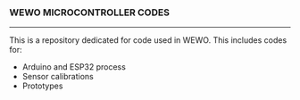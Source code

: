### WEWO MICROCONTROLLER CODES
---
This is a repository dedicated for code used in WEWO.
This includes codes for:
- Arduino and ESP32 process
- Sensor calibrations
- Prototypes